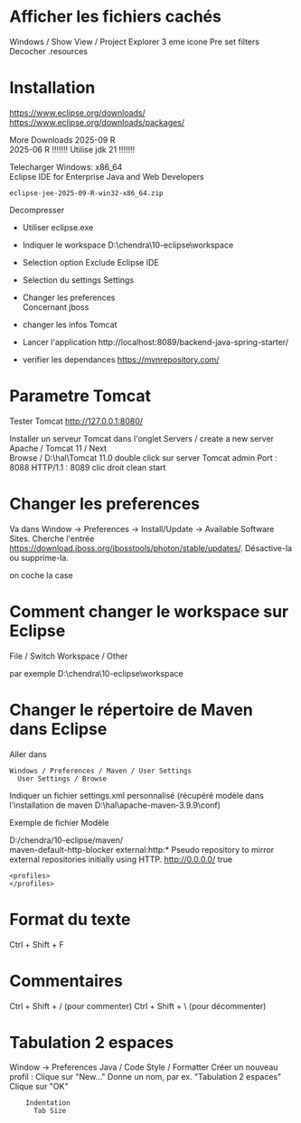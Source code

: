 # Afficher les fichiers cachés
  Windows / Show View / Project Explorer
    3 eme icone
      Pre set filters
        Decocher .resources


# Installation
  
  https://www.eclipse.org/downloads/
  https://www.eclipse.org/downloads/packages/

  More Downloads
    2025-09 R         
    2025-06 R               !!!!!!! Utilise jdk 21 !!!!!!!
  
  Telecharger
    Windows: x86_64    
    Eclipse IDE for Enterprise Java and Web Developers
  
    eclipse-jee-2025-09-R-win32-x86_64.zip

  Decompresser
  - Utiliser eclipse.exe

  - Indiquer le workspace
    D:\chendra\10-eclipse\workspace

  - Selection option
    Exclude Eclipse IDE    

  - Selection du settings
    Settings    

  - Changer les preferences    
    Concernant jboss

  - changer les infos Tomcat
  
  - Lancer l'application
    http://localhost:8089/backend-java-spring-starter/

  - verifier les dependances
    https://mvnrepository.com/    

# Parametre Tomcat
  Tester Tomcat
    http://127.0.0.1:8080/

  Installer un serveur Tomcat
    dans l'onglet
      Servers / create a new server
      Apache / Tomcat 11 / Next  
      Browse / D:\hal\Tomcat 11.0
      double click sur server
        Tomcat admin Port : 8088
        HTTP/1.1 : 8089
      clic droit
        clean
        start            

# Changer les preferences

  Va dans Window → Preferences → Install/Update → Available Software Sites.
    Cherche l'entrée https://download.jboss.org/jbosstools/photon/stable/updates/.
    Désactive-la ou supprime-la.

  on coche la case


# Comment changer le workspace sur Eclipse

  File / Switch Workspace / Other

  par exemple
    D:\chendra\10-eclipse\workspace

# Changer le répertoire de Maven dans Eclipse

  Aller dans

    Windows / Preferences / Maven / User Settings
      User Settings / Browse

  Indiquer un fichier settings.xml personnalisé
    (récupéré modèle dans l'installation de maven D:\hal\apache-maven-3.9.9\conf)

  Exemple de fichier Modèle


  <?xml version="1.0" encoding="UTF-8"?>

  <settings xmlns="http://maven.apache.org/SETTINGS/1.2.0"
            xmlns:xsi="http://www.w3.org/2001/XMLSchema-instance"
            xsi:schemaLocation="http://maven.apache.org/SETTINGS/1.2.0 https://maven.apache.org/xsd/settings-1.2.0.xsd">
    <localRepository>D:/chendra/10-eclipse/maven/</localRepository>     
    <pluginGroups>
    </pluginGroups>
    <proxies>
    </proxies>
    <servers>
    </servers>
    <mirrors>
      <mirror>
        <id>maven-default-http-blocker</id>
        <mirrorOf>external:http:*</mirrorOf>
        <name>Pseudo repository to mirror external repositories initially using HTTP.</name>
        <url>http://0.0.0.0/</url>
        <blocked>true</blocked>
      </mirror>
    </mirrors>

    <profiles>
    </profiles>

  </settings>


# Format du texte

  Ctrl + Shift + F


# Commentaires
  Ctrl + Shift + / (pour commenter)
  Ctrl + Shift + \ (pour décommenter)  

# Tabulation 2 espaces
  Window → Preferences
  Java / Code Style  / Formatter
    Créer un nouveau profil :
      Clique sur "New..."
        Donne un nom, par ex. "Tabulation 2 espaces"
      Clique sur "OK"  

        Indentation
          Tab Size        